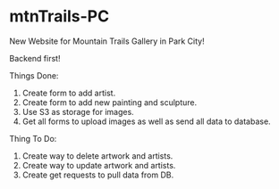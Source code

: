 # mtnTrails-PC

New Website for Mountain Trails Gallery in Park City!

Backend first!

Things Done:
1. Create form to add artist.
2. Create form to add new painting and sculpture.
3. Use S3 as storage for images.
4. Get all forms to upload images as well as send all data to database.

Thing To Do:
1. Create way to delete artwork and artists.
2. Create way to update artwork and artists.
3. Create get requests to pull data from DB.

